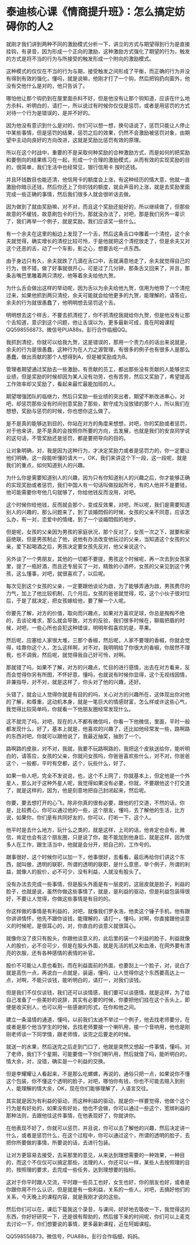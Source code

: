 # 泰迪核心课《情商提升班》：怎么搞定妨碍你的人2

就刚才我们讲到两种不同的激励模式分析一下，讲立的方式与期望得到行为是直接挂钩，有录音，因为形成一个正向的激励，这种激励方式强化了期望的行为，触发的方式是将不当的行为与所接受的触发形成一个附向的激励模式。

这种模式的仅仅在不当的行为与期，接受触发之间形成了平衡，而正确的行为并没有得到有效的强化，懂吗，就是说嘛，他刚才打了一个钩，然后把钩扔向窗外，他没有交他什么是对的，他只告诉了。

哪怕他让那个钩扔到在屋里面杀料不好，但是他没有让那个钩知道，应该在什么地方杀料，听明白的，请打一，所以说过有时候你仅仅是惩罚，或者是用惩罚的方式对待一个行为是错误的，是并不好的。

因为他没有意识到什么是对的，你们可以想一想，换句话说了，惩罚只能让人停止中某些事情，但是惩罚的结果，惩罚之后的效果，仍然不会激励被惩罚对象，由期望中主动向良好的方向改进，这就是奖励比惩罚有效的原理。

所以在这个时战中，重要的不是采取何种奖励的合种激励方式，而是如何的把奖励和要倒向的结果练习在一起，形成一个合理的激励模式，从而有效的实现奖励的目的，很简单，我们生活中也经常见，银行信用卡 按时还钱。

并且环钱数目也能还清，他信用卡的额度会上涨，有这种经历的情大意，他就一直激励你暗示还钱，然后你还上了你的钱的额度，就会声音的上涨，就是去奖励里面完成一些正确的事情，然后我们很多人就会很听话去做。

因为做到了就由奖励嘛，对不对，而且这个奖励还挺好的，所以继续做了，但那些故意的不缓钱，故意刷包卡的行为，那就没办法了，对吧，那是我们另外一辈识了，我们再举一个例子，就是奖励，我们应该奖一些什么。

有一个余夫在这里的船边上发现了一个舌，然后这条舌口中雕着一个清挖，这个余夫就觉得，确实增长的清挖比较可怜，于是他就把这个清挖放走了，但是余夫又对这个还恶的舌，动了一个车影，影之心，想要舌吃一点东西。

由于身边只有久，余夫就跌了几滴在舌口中，舌就满意地走了，余夫就觉得自己的行为，很不错，做了好事就很开心，可是过了几分钟，那条舌又回来了，并且，那条舌嘴巴里雕着两只清挖，他等着余夫给他九贺。

为什么舌会做出这样的举动呢，因为舌以为余夫给他九贺，信用为他带了一个清挖过来，如果他抓到两只清挖，余夫可能就会给他更多的九贺，能理解的，请答应，余夫的行为就很愚蠢了，他明明想去惩罚这个舌。

明明想去这个样舌，不要去抓清挖了，你不抓清挖我就给你九贺，但是他没有让那个舌知道，意识到这个问题，他让舌误以为，更多最新可成，竟在阿姆课程QQ598556873，微信号PUA88s，彭行合作临细QQ。

我抓到清挖，你就可以给我九贺，这是错误的，那用一个责力点的话出来说就是，余夫的行为是很愚蠢，这种行为在人力之源管理，有很多的例子也有很多人是那么愚蠢，做出贡献的那个人想得到A，但是被奖励成为B。

管理者期望通过奖励去一些激励，有贡献的员工，都出那些没有贡献的人能够忠实业绩，但是奖励的时候却因为某人没有功劳，也有苦劳，然后又奖励了，希望提高工作效率却又奖励了，看起来最忙最能加班的人。

期望增强团队的临继力，然后只奖励一些业绩的突出者，期望不断改进串心，对吧，却惩罚那些没有时间创意奖励了那些，默守成为没放错的那个人，所以我们在想想，奖励与惩罚的时候，你也想你这么做了。

是不是真的能够达到目的，你站在对方的角度来想想，对吧，你的奖励或者惩罚，对于他来讲，是不是真的会按照你所要的方向，去发展，也就是我们的安良同学说的这句话，不管奖励还是惩罚，都是要把导向的目的。

让对象明确，对，我是因为这种行为，才决定奖励力或者是惩罚力的，你一定要让他们明确，这一段能听懂的请大一，OK，我们来讲这个下一段，这一段呢，就是我们的重点，如何知道别人的兴趣。

为什么你是需要知道别人的兴趣，因为只有你知道别人的兴趣之后，你才能够正确的实现奖励或者惩罚，我们中国人有一句话叫做投起所号，有的人他并不是要钱，他可能需要你夸他几句就够了，你给他钱反而没用，对吧。

这个时候你给他钱，反而就会那个，变成反效果，对吧，所以呢，我们是需要知道别人的兴趣的，那么问题来了，到了谈婚悶假的时候，女孩的父亲不同意，应该怎么办，有一对，恋爱中的情绪，到了一个谈婚悶假的地步。

但是呢，女孩的父亲因为男孩的家庭状况，那个反对了，女孩一次之下，就要和家庭绝联，但是男孩制止了他，说他有办法改变他玩过的父亲，当知道这个女孩的父亲，爱下起喝酒之后，男孩决定要女孩先反对，他父亲说这个。

另外谈了一个男朋友，其他的一切都不要提，男孩这个时候呢，再一次去到女孩家里，提了一瓶好酒，而且还专层买了一对，精致的小酒杯，女孩的父亲见到这个男孩，这么懂事，对吧，就很喜欢了，以后呢。

每次见到这个女孩的父亲，一定要跟他谈论为啟，为了能够弄通为啟，男孩费尽的力气，加上了他比较机制，几个月后，女孩的爸爸就觉得，哎，这个小伙子很对位后，于是了就决定，把女孩嫁给他，要了解一个人呢。

你要先了解，对方的价值，取向而兴趣点，如果对方喜欢足球，你总是掏掏不绝的，去谈论难求，那么就会导致，对方的反验，我们很多时候在，聊眉把眉的时候，对吧，一些心所也会犯这种错误，明明年假喜欢的是，苹果。

然后呢，应塞给人家很大堆，三那个香椒，然后呢，人家不要理的香椒，你就会觉得，哇靠你这个人，怎么这样啊，对不对，我明明给了你很大的香椒，你居然不理我，也不调我，然后呢，就觉得我自己好可怜，对啊。

那就错了吗，如果不了解，对方的兴趣点，忙目的进行感情，出去在对方看来，反而会觉得你另有所图，不怀好意，懂吗，也就说有时候你显得，这个无视线因情，非兼指导，对不对，就是这样了，你头对了他的兴趣，还好。

头错了，就会让人觉得你就是有目的的吗，关心对方的兴趣所在，这体现出你对他的了解，和尊重，这动机本身，就是一笔巨大的情感财富，怎么样或许这些心气，我觉得比较简单吗，你就看一下他朋友圈经常发现什么。

这不就完了吗，对吧，现在的人不都有微信吗，你看一下他微信，里面，平时一般都发现什么，好了，基本上就是，他喜欢的兴趣了，还比如他经常发一些，路啊路的东西对吧，你就可以跟他说了，我最近抽奖，抽到了一个。

路啊路的皮肤，对不对，我就，我要不玩路啊路的，我把这个皮肤送给你，能听明白的，请答应，女孩的父亲，你就问女孩吗，你爸爸喜欢些什么，对不对，你爸爸这个，一般都，平时有空都，这个，玩些什么，好了。

如果一些人吧，完全不发说说，也，这个不上网了，你就基本上，但定他是一个外星人，那么对于这种外星人呢，我觉得如果没有必要，你就，不要跟他这个打交道了，就是这样的，因为，他是刻意地把自己封闭起来，然后呢。

你要，要去想打开的心飞，除非你真的很有必要，跟他的打交道，不然的话，你是，比较费心，你可以通过他的一些，这个朋友，懂吗，去了解他的生活，比方说，如果你，你们是有共同好友的，你可以，打听一下，这个人。

他平时是去什么地方，玩什么之类的，就是这样，上司的话，他肯定也会有，微信，肯定也会有这个朋友圈，只是说了你，能不能加到他身后，就是这样，因为很多人在工作，跟生活当中，他就是会分开，把自己的，工作号的。

跟事很好，这个时候你可以加一下，他事很好，去看看，最后再给你们讲这个东西，就叫做，透明的联职，所谓的透明的联职，是什么意思，举个例子，所谓的利益，就像人的股价，必不可少，没有利益，人就没有股头了。

没有办法去完成一些事情，但是股头外面是有一层皮的，这层皮就是脸子，利益的脸子，也就是说，虽然你做这些事情了，就是，是利益的驱动，但是利益包装得很好，不要让人觉得，你做这些事情是有目的的。

你这样做的事情是有利益的，对吧，就像我们罗永浩，他卖这个锤子手机，他有跟你讲讲情怀，他先不跟你谈钱，能理解的，请打一，懂吗，对啊，你直接跟他谈意义的时候呢，是很耳心的，对，你直白的谈意义就很耳心。

就像你没了皮只有股头，你跟他谈意义的，此后里的装一个利益的脸子，利益就像人的股价，必不合可少，但是在股头外面，就是先活的机又和血液，在网外要有漂亮的衣服，还有各种感情的表情的补官。

股价不可能让人意也看到，而在利益面前的外面，也要刮上一个脸子，对，说白了就是高伤一点，再说白一点就是，装逼，懂吗，让人觉得你这个东西要高达上一点，对啊，不能只谈钱，能听明白的，请打一，对我们谈钱。

但是我们不仅仅谈钱，我们还可以谈情感，我们要可以谈感情，就是这样，为了给自己准备了一些美妙的说辞，其实有必要的时候，你要把他们挂在这个舌头上，即便是收买别人，也可以用一些感谢的形式，在你和他之间。

建立一条温情的通道，懂吗，以前我们太迪不举过一个例子，他去找老师要分，在或者是那个他当学生的时候，去找老师要接一个喇叭用，接一个音响用，他也是刚刚老师谈一下同学情，跟老师情，谈完之后要走的时候。

就送一的水果，然后送完之后走到门口了，他就是突然又想起一件事情，懂吗，对了老师，我们下个星期，可能要借一下你们喇叭用，然后就借了吗，能听明白的，情大余，对，没错，确实是一个利益的交换。

但是李耀耀让人看起来，不是那么吃螺螺，再说的，通俗只把一点，如果说你不懂这个包装，你不懂这个透明的脸子，对吧，哪怕你有钱，你也不可能去赔入到别人，能理解的情大余，OK，现在你们能够理解了，人语言交往。

其实就是因为有利益的驱动，而这种利益的驱动，就是你一样要觉得，他做个这个行为是有好处的，如果没有好处，他也不会做，你可以通过一些这个，宽绑利益的那种法则，去跟他往这件事情，在他表现好了，你就讲你。

在他表现不好了，你就可以惩罚，并且说，你可以去了解他的兴趣，然后决定讲一什么，或者是惩罚什么，在这个过程中，你可以通过这个，所谓的透明的脸子，去把你所要做的事情，所要说的话，去进行包装。

让对方更容易去接受，去采那里的意见，从来达到理想需要的一种效果，一种目的，而这个不仅仅可以搞定那些，法理的人，你还可以一样，某些人去按照理的目的，按照理的要求，去完成一些任务，达到理想要的指标。

这对于你平时跟人交流，平时跟一些员工也好，女生也好，你的朋友也好，或者是你跟你用不什么认识，但是就是有一些利益，关系的一些人，对吧，去搞好他们的关系，今天晚上的课程内容，就是我刚才说的这些。

然后你们可以在，课后下载我这个录音，与课间，好好地去吸收一下，我觉得这的东西，你好好研究一下，还是很有帮助的，然后接下来的时间呢，你们可以上麦克去讨论一下，你们想要说的事情，更多最新课程，近在阿姆课程。

QQ598556873，微信号，PUA88s，彭行合作临细，妈妈。